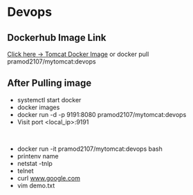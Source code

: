# Devops

## Dockerhub Image Link
<a href="https://hub.docker.com/r/pramod2107/mytomcat/tags">Click here -> Tomcat Docker Image</a>
                        or
docker pull pramod2107/mytomcat:devops


## After Pulling image
- systemctl start docker
- docker images
- docker run -d -p 9191:8080 pramod2107/mytomcat:devops 
- Visit port <local_ip>:9191
<br>  

- docker run -it pramod2107/mytomcat:devops bash
- printenv name
- netstat -tnlp
- telnet
- curl www.google.com
- vim demo.txt
